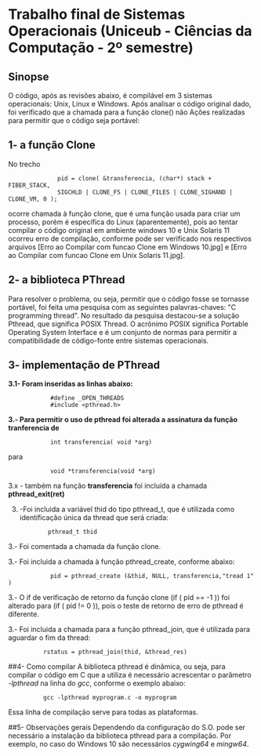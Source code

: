 # Trabalho final de Sistemas Operacionais (Uniceub - Ciências da Computação - 2º semestre)

## Sinopse
O código, após as revisões abaixo, é compilável em 3 sistemas operacionais: Unix, Linux e Windows.
Após analisar o código original dado, foi verificado que a chamada para a função clone() não 
Ações realizadas para permitir que o código seja portável:

## 1- a função Clone 
No trecho 
                  
                  pid = clone( &transferencia, (char*) stack + FIBER_STACK,
                  SIGCHLD | CLONE_FS | CLONE_FILES | CLONE_SIGHAND | CLONE_VM, 0 );
                  
   ocorre chamada à função clone, que é uma função usada para criar um processo, porém é específica do Linux (aparentemente), pois ao tentar compilar o código original em ambiente windows 10 e Unix Solaris 11 ocorreu erro de compilação, conforme pode ser verificado nos respectivos arquivos [Erro ao Compilar com funcao Clone em Windows 10.jpg] e [Erro ao Compilar com funcao Clone em Unix Solaris 11.jpg].

## 2- a biblioteca PThread
Para resolver o problema, ou seja, permitir que o código fosse se tornasse portável, foi feita uma pesquisa com as seguintes palavras-chaves: "C programming thread". No resultado da pesquisa destacou-se a solução Pthread, que significa POSIX Thread. O acrônimo POSIX significa Portable Operating System Interface e é um conjunto de normas para permitir a compatibilidade de código-fonte entre sistemas operacionais.

## 3- implementação de PThread
  **3.1- Foram inseridas as linhas abaixo:**
  
                #define _OPEN_THREADS
                #include <pthread.h>
                
  **3.- Para permitir o uso de pthread foi alterada a assinatura da função tranferencia de**
  
                int transferencia( void *arg)
                      
para
                      
                void *transferencia(void *arg)  
                
  3.x - também na função **transferencia** foi incluída a chamada **pthread_exit(ret)** 
  
  
 3. -Foi incluida a variável thid do tipo pthread_t, que é utilizada como identificação única da thread que será criada:
  
                pthread_t thid
                
  3.- Foi comentada a chamada da função clone.
  
  3.- Foi incluida a chamada à função pthread_create, conforme abaixo:
  
                pid = pthread_create (&thid, NULL, transferencia,"tread 1" )
                
  3.- O if de verificação de retorno da função clone (if ( pid == -1 )) foi alterado para (if ( pid != 0 )), pois o teste de retorno de erro de pthread é diferente.
  
  3.- Foi incluida a chamada para a função pthread_join, que é utilizada para aguardar o fim da thread:
  
              rstatus = pthread_join(thid, &thread_res)
              
##4- Como compilar
A biblioteca pthread é dinâmica, ou seja, para compilar o código em C que a utiliza é necessário acrescentar o parâmetro *-lpthread* na linha do *gcc*, conforme o exemplo abaixo:
 
              gcc -lpthread myprogram.c -o myprogram
       
 Essa linha de compilação serve para todas as plataformas.
              
##5- Observações gerais
Dependendo da configuração do S.O. pode ser necessário a instalação da biblioteca pthread para a compilação. Por exemplo, no caso do Windows 10 são necessários *cygwing64* e *mingw64*.
